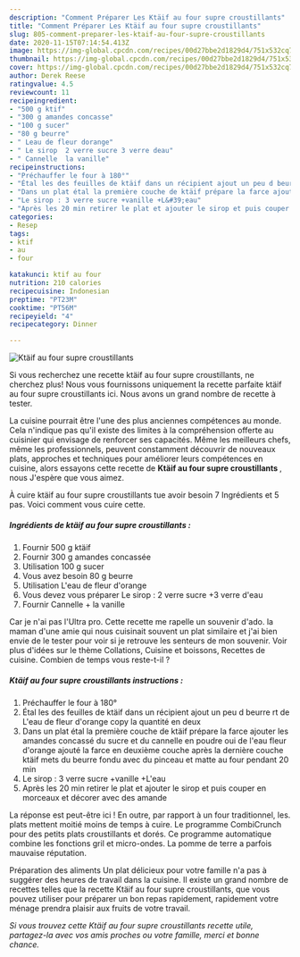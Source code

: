 ```yaml
---
description: "Comment Préparer Les Ktäif au four supre croustillants"
title: "Comment Préparer Les Ktäif au four supre croustillants"
slug: 805-comment-preparer-les-ktaif-au-four-supre-croustillants
date: 2020-11-15T07:14:54.413Z
image: https://img-global.cpcdn.com/recipes/00d27bbe2d1829d4/751x532cq70/ktaif-au-four-supre-croustillants-photo-principale-de-la-recette.jpg
thumbnail: https://img-global.cpcdn.com/recipes/00d27bbe2d1829d4/751x532cq70/ktaif-au-four-supre-croustillants-photo-principale-de-la-recette.jpg
cover: https://img-global.cpcdn.com/recipes/00d27bbe2d1829d4/751x532cq70/ktaif-au-four-supre-croustillants-photo-principale-de-la-recette.jpg
author: Derek Reese
ratingvalue: 4.5
reviewcount: 11
recipeingredient:
- "500 g ktif"
- "300 g amandes concasse"
- "100 g sucer"
- "80 g beurre"
- " Leau de fleur dorange"
- " Le sirop  2 verre sucre 3 verre deau"
- " Cannelle  la vanille"
recipeinstructions:
- "Préchauffer le four à 180°"
- "Étal les des feuilles de ktäif dans un récipient ajout un peu d beurre rt de L&#39;eau de fleur d&#39;orange copy la quantité en deux"
- "Dans un plat étal la première couche de ktäif prépare la farce ajouter les amandes concassé du sucre et du cannelle en poudre oui de l&#39;eau fleur d&#39;orange ajouté la farce en deuxième couche après la dernière couche ktäif mets du beurre fondu avec du pinceau et matte au four pendant 20 min"
- "Le sirop : 3 verre sucre +vanille +L&#39;eau"
- "Après les 20 min retirer le plat et ajouter le sirop et puis couper en morceaux et décorer avec des amande"
categories:
- Resep
tags:
- ktif
- au
- four

katakunci: ktif au four 
nutrition: 210 calories
recipecuisine: Indonesian
preptime: "PT23M"
cooktime: "PT56M"
recipeyield: "4"
recipecategory: Dinner

---
```



![Ktäif au four supre croustillants](https://img-global.cpcdn.com/recipes/00d27bbe2d1829d4/751x532cq70/ktaif-au-four-supre-croustillants-photo-principale-de-la-recette.jpg)

Si vous recherchez une recette ktäif au four supre croustillants, ne cherchez plus! Nous vous fournissons uniquement la recette parfaite ktäif au four supre croustillants ici. Nous avons un grand nombre de recette à tester.

La cuisine pourrait être l'une des plus anciennes compétences au monde. Cela n'indique pas qu'il existe des limites à la compréhension offerte au cuisinier qui envisage de renforcer ses capacités. Même les meilleurs chefs, même les professionnels, peuvent constamment découvrir de nouveaux plats, approches et techniques pour améliorer leurs compétences en cuisine, alors essayons cette recette de <strong> Ktäif au four supre croustillants </strong>, nous J'espère que vous aimez.

<!--inarticleads1-->

À cuire ktäif au four supre croustillants tue avoir besoin 7 Ingrédients et 5 pas. Voici comment vous cuire cette.

##### Ingrédients de ktäif au four supre croustillants :

1. Fournir 500 g ktäif
1. Fournir 300 g amandes concassée
1. Utilisation 100 g sucer
1. Vous avez besoin 80 g beurre
1. Utilisation  L&#39;eau de fleur d&#39;orange
1. Vous devez vous préparer  Le sirop : 2 verre sucre +3 verre d&#39;eau
1. Fournir  Cannelle + la vanille


Car je n&#39;ai pas l&#39;Ultra pro. Cette recette me rapelle un souvenir d&#39;ado. la maman d&#39;une amie qui nous cuisinait souvent un plat similaire et j&#39;ai bien envie de le tester pour voir si je retrouve les senteurs de mon souvenir. Voir plus d&#39;idées sur le thème Collations, Cuisine et boissons, Recettes de cuisine. Combien de temps vous reste-t-il ? 

<!--inarticleads2-->

##### Ktäif au four supre croustillants instructions :

1. Préchauffer le four à 180°
1. Étal les des feuilles de ktäif dans un récipient ajout un peu d beurre rt de L&#39;eau de fleur d&#39;orange copy la quantité en deux
1. Dans un plat étal la première couche de ktäif prépare la farce ajouter les amandes concassé du sucre et du cannelle en poudre oui de l&#39;eau fleur d&#39;orange ajouté la farce en deuxième couche après la dernière couche ktäif mets du beurre fondu avec du pinceau et matte au four pendant 20 min
1. Le sirop : 3 verre sucre +vanille +L&#39;eau
1. Après les 20 min retirer le plat et ajouter le sirop et puis couper en morceaux et décorer avec des amande


La réponse est peut-être ici ! En outre, par rapport à un four traditionnel, les. plats mettent moitié moins de temps à cuire. Le programme CombiCrunch pour des petits plats croustillants et dorés. Ce programme automatique combine les fonctions gril et micro-ondes. La pomme de terre a parfois mauvaise réputation. 

<!--inarticleads1-->

<p>
Préparation des aliments Un plat délicieux pour votre famille n'a pas à suggérer des heures de travail dans la cuisine. Il existe un grand nombre de recettes telles que la recette Ktäif au four supre croustillants, que vous pouvez utiliser pour préparer un bon repas rapidement, rapidement votre ménage prendra plaisir aux fruits de votre travail.
</p>

<p>
<i>Si vous trouvez cette Ktäif au four supre croustillants recette utile, partagez-la avec vos amis proches ou votre famille, merci et bonne chance.</i>
</p>
